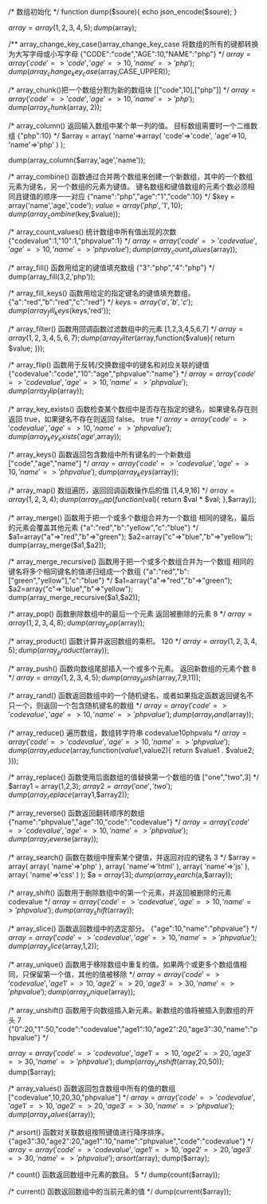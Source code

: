 /*
数组初始化
 */
function dump($soure){
	echo json_encode($soure);
}

$array = array(1,2,3,4,5);
dump($array);


/**
  array_change_key_case()array_change_key_case 将数组的所有的键都转换为大写字母或小写字母
  {"CODE":"code","AGE":10,"NAME":"php"}
 */
$array = array(
	'code'=>'code',
	'age'=>10,
	'name'=>'php'
	);
dump(array_change_key_case($array,CASE_UPPER));


/*
array_chunk()把一个数组分割为新的数组块
[["code",10],["php"]]
 */
$array = array(
	'code'=>'code',
	'age'=>10,
	'name'=>'php'
	);
dump(array_chunk($array, 2));

/*
array_column() 返回输入数组中某个单一列的值。
目标数组需要时一个二维数组
{"php":10}
 */
$array = array(
	'name'=>array(
		'code'=>'code',
		'age'=>10,
		'name'=>'php'
	)
);

dump(array_column($array,'age','name'));


/*
array_combine() 函数通过合并两个数组来创建一个新数组，其中的一个数组元素为键名，另一个数组的元素为键值。
键名数组和键值数组的元素个数必须相同且键值的顺序一一对应
{"name":"php","age":"1","code":10}
 */
$key = array('name','age','code');
$value = array('php','1',10);
dump(array_combine($key,$value));


/*
array_count_values() 统计数组中所有值出现的次数
 {"codevalue":1,"10":1,"phpvalue":1}
 */
$array = array(
	'code'=>'codevalue',
	'age'=>10,
	'name'=>'phpvalue'
	);
dump(array_count_values($array));


/*
array_fill() 函数用给定的键值填充数组
{"3":"php","4":"php"}
 */
dump(array_fill(3,2,'php'));


/*
array_fill_keys() 函数用给定的指定键名的键值填充数组。
 {"a":"red","b":"red","c":"red"}
 */
$keys = array('a','b','c');
dump(array_fill_keys($keys,'red'));

/*
array_filter() 函数用回调函数过滤数组中的元素
[1,2,3,4,5,6,7]
 */
$array = array(1,2,3,4,5,6,7);
dump(array_filter($array,function($value){
	return $value;
}));

/*
array_flip() 函数用于反转/交换数组中的键名和对应关联的键值
{"codevalue":"code","10":"age","phpvalue":"name"}
 */
$array = array(
	'code'=>'codevalue',
	'age'=>10,
	'name'=>'phpvalue'
	);
dump(array_flip($array));


/*
array_key_exists() 函数检查某个数组中是否存在指定的键名，如果键名存在则返回 true，如果键名不存在则返回 false。
true
 */
$array = array(
	'code'=>'codevalue',
	'age'=>10,
	'name'=>'phpvalue'
	);
dump(array_key_exists('age',$array));


/*
array_keys() 函数返回包含数组中所有键名的一个新数组
 ["code","age","name"]
 */
$array = array(
	'code'=>'codevalue',
	'age'=>10,
	'name'=>'phpvalue'
	);
dump(array_keys($array));

/*
array_map() 数组遍历，返回回调函数操作后的值
[1,4,9,16]
 */
$array = array(1,2,3,4);
dump(array_map(function($val){
	return $val * $val;
},$array));


/*
array_merge() 函数用于把一个或多个数组合并为一个数组
相同的键名，最后的元素会覆盖其他元素
{"a":"red","b":"yellow","c":"blue"}
 */
$a1=array("a"=>"red","b"=>"green");
$a2=array("c"=>"blue","b"=>"yellow");
dump(array_merge($a1,$a2));


/*
array_merge_recursive() 函数用于把一个或多个数组合并为一个数组
相同的键名将多个相同键名的值递归组成一个数组
{"a":"red","b":["green","yellow"],"c":"blue"}
 */
$a1=array("a"=>"red","b"=>"green");
$a2=array("c"=>"blue","b"=>"yellow");
dump(array_merge_recursive($a1,$a2));


/*
array_pop() 函数删除数组中的最后一个元素
返回被删除的元素
8
 */
$array = array(1,2,3,4,8);
dump(array_pop($array));


/*
array_product() 函数计算并返回数组的乘积。
120
 */
$array = array(1,2,3,4,5);
dump(array_product($array));


/*
array_push() 函数向数组尾部插入一个或多个元素。
返回新数组的元素个数
8
 */
$array = array(1,2,3,4,5);
dump(array_push($array,7,9,11));


/*
array_rand() 函数返回数组中的一个随机键名，或者如果指定函数返回键名不只一个，则返回一个包含随机键名的数组
 */
$array = array(
	'code'=>'codevalue',
	'age'=>10,
	'name'=>'phpvalue'
	);
dump(array_rand($array));


/*
array_reduce() 遍历数组，数组转字符串
codevalue10phpvalu
 */
$array = array(
	'code'=>'codevalue',
	'age'=>10,
	'name'=>'phpvalue'
	);
dump(array_reduce($array,function($value1,$value2){
	return $value1 . $value2;
}));


/*
array_replace() 函数使用后面数组的值替换第一个数组的值
["one","two",3]
 */
$array1 = array(1,2,3);
$array2 = array('one','two');
dump(array_replace($array1,$array2));


/*
array_reverse() 函数返回翻转顺序的数组
{"name":"phpvalue","age":10,"code":"codevalue"}
 */
$array = array(
	'code'=>'codevalue',
	'age'=>10,
	'name'=>'phpvalue'
	);
dump(array_reverse($array));


/*
array_search() 函数在数组中搜索某个键值，并返回对应的键名
3
 */
$array = array(
	array(
		'name'=>'php'
	),
	array(
		'name'=>'html'
	),
	array(
		'name'=>'js'
	),
	array(
		'name'=>'css'
	)
);
$a = $array[3];
dump(array_search($a,$array));


/*
array_shift() 函数用于删除数组中的第一个元素，并返回被删除的元素
codevalue
 */
$array = array(
	'code'=>'codevalue',
	'age'=>10,
	'name'=>'phpvalue'
	);
dump(array_shift($array));


/*
array_slice() 函数返回数组中的选定部分。
{"age":10,"name":"phpvalue"}
 */
$array = array(
	'code'=>'codevalue',
	'age'=>10,
	'name'=>'phpvalue'
	);
dump(array_slice($array,1,2));


/*
array_unique() 函数用于移除数组中重复的值。如果两个或更多个数组值相同，只保留第一个值，其他的值被移除
 */
$array = array(
	'code'=>'codevalue',
	'age1'=>10,
	'age2'=>20,
	'age3'=>30,
	'name'=>'phpvalue'
	);
dump(array_unique($array));


/*
array_unshift() 函数用于向数组插入新元素。新数组的值将被插入到数组的开头
7
{"0":20,"1":50,"code":"codevalue","age1":10,"age2":20,"age3":30,"name":"phpvalue"}
 */

$array = array(
	'code'=>'codevalue',
	'age1'=>10,
	'age2'=>20,
	'age3'=>30,
	'name'=>'phpvalue'
	);
dump(array_unshift($array,20,50));
dump($array);


/*
array_values() 函数返回包含数组中所有的值的数组
["codevalue",10,20,30,"phpvalue"]
 */
$array = array(
	'code'=>'codevalue',
	'age1'=>10,
	'age2'=>20,
	'age3'=>30,
	'name'=>'phpvalue'
	);
dump(array_values($array));


/*
arsort() 函数对关联数组按照键值进行降序排序。
{"age3":30,"age2":20,"age1":10,"name":"phpvalue","code":"codevalue"}
 */
$array = array(
	'code'=>'codevalue',
	'age1'=>10,
	'age2'=>20,
	'age3'=>30,
	'name'=>'phpvalue'
	);
arsort($array);
dump($array);

/*
count() 函数返回数组中元素的数目。
5
 */
dump(count($array));

/*
current() 函数返回数组中的当前元素的值
 */
dump(current($array));



